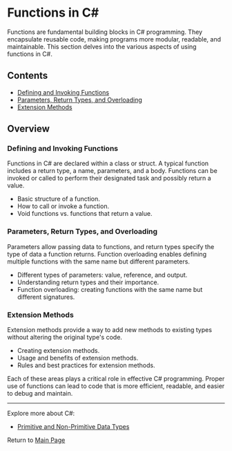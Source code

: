 # Functions in C#

Functions are fundamental building blocks in C# programming. They encapsulate reusable code, making programs more modular, readable, and maintainable. This section delves into the various aspects of using functions in C#.

## Contents

- [Defining and Invoking Functions](./Defining_and_Invoking_Functions.md)
- [Parameters, Return Types, and Overloading](./Parameters_Return_Types_Overloading.md)
- [Extension Methods](./Extension_Methods.md)

## Overview

### Defining and Invoking Functions

Functions in C# are declared within a class or struct. A typical function includes a return type, a name, parameters, and a body. Functions can be invoked or called to perform their designated task and possibly return a value.

- Basic structure of a function.
- How to call or invoke a function.
- Void functions vs. functions that return a value.

### Parameters, Return Types, and Overloading

Parameters allow passing data to functions, and return types specify the type of data a function returns. Function overloading enables defining multiple functions with the same name but different parameters.

- Different types of parameters: value, reference, and output.
- Understanding return types and their importance.
- Function overloading: creating functions with the same name but different signatures.

### Extension Methods

Extension methods provide a way to add new methods to existing types without altering the original type's code.

- Creating extension methods.
- Usage and benefits of extension methods.
- Rules and best practices for extension methods.

Each of these areas plays a critical role in effective C# programming. Proper use of functions can lead to code that is more efficient, readable, and easier to debug and maintain.

---

Explore more about C#:
- [Primitive and Non-Primitive Data Types](../Primitive_and_Non_Primitive_Data_Types/README.md)

Return to [Main Page](/README.md)
